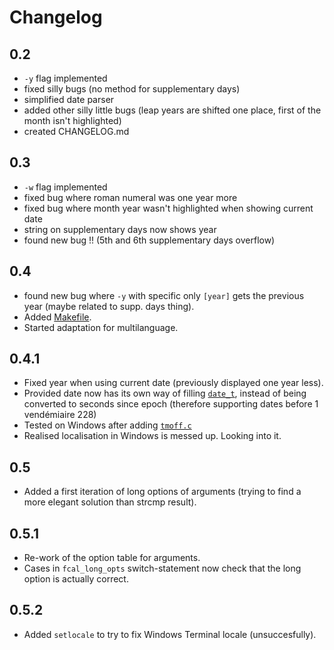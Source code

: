 # Changelog

## 0.2
* `-y` flag implemented
* fixed silly bugs (no method for supplementary days)
* simplified date parser
* added other silly little bugs (leap years are shifted one place, first of the month isn't highlighted)
* created CHANGELOG.md

## 0.3
* `-w` flag implemented
* fixed bug where roman numeral was one year more
* fixed bug where month year wasn't highlighted when showing current date
* string on supplementary days now shows year
* found new bug !! (5th and 6th supplementary days overflow)

## 0.4
* found new bug where `-y` with specific only `[year]` gets the previous year (maybe related to supp. days thing).
* Added [Makefile](Makefile).
* Started adaptation for multilanguage.

## 0.4.1
* Fixed year when using current date (previously displayed one year less).
* Provided date now has its own way of filling [`date_t`](src/fcal.h#L18), instead of being converted to seconds since epoch (therefore supporting dates before 1 vendémiaire 228)
* Tested on Windows after adding [`tmoff.c`](src/tmoff.c)
* Realised localisation in Windows is messed up. Looking into it.

## 0.5
* Added a first iteration of long options of arguments (trying to find a more elegant solution than strcmp result).

## 0.5.1
* Re-work of the option table for arguments.
* Cases in `fcal_long_opts` switch-statement now check that the long option is actually correct.

## 0.5.2
* Added `setlocale` to try to fix Windows Terminal locale (unsuccesfully).
